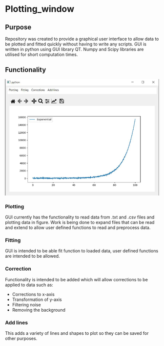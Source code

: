 # **Plotting_window**
## Purpose
Repository was created to provide a graphical user interface to allow data to 
be plotted and fitted quickly without having to write any scripts. GUI is written
in python using GUI library QT. Numpy and Scipy libraries are utilised for short 
computation times. 

## Functionality
![Image of plotting window gui](res/plotting_window.JPG)

### Plotting

GUI currently has the functionality to read data from .txt and .csv files and 
plotting data in figure. Work is being done to expand files that can be read and 
extend to allow user defined functions to read and preprocess data.

### Fitting 

GUI is intended to be able fit function to loaded data, user defined functions are
intended to be allowed.

### Correction

Functionality is intended to be added which will allow corrections to be applied to
data such as:
- Corrections to x-axis
- Transformation of y-axis
- Filtering noise
- Removing the background


### Add lines
 This adds a variety of lines and shapes to plot so they can be saved for other purposes.
 